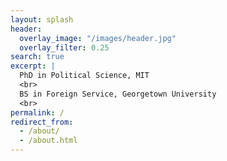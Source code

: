 ```yaml
---
layout: splash
header:
  overlay_image: "/images/header.jpg"
  overlay_filter: 0.25
search: true
excerpt: |
  PhD in Political Science, MIT
  <br>
  BS in Foreign Service, Georgetown University
  <br>
permalink: /
redirect_from: 
  - /about/
  - /about.html
---
```



